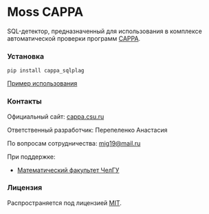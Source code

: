 # Moss CAPPA
SQL-детектор, предназначенный для использования в комплексе автоматической проверки программ [CAPPA](http://cappa.csu.ru/).

### Установка
 
```shell
pip install cappa_sqlplag
```

[Пример использования](docs/usage.md)

### Контакты
Официальный сайт: [cappa.csu.ru](http://cappa.csu.ru/)   

Ответственный разработчик: Перепеленко Анастасия

По вопросам сотрудничества: mig19@mail.ru

При поддержке:
 * [Математический факультет ЧелГУ](http://math.csu.ru)

### Лицензия
Распространяется под лицензией [MIT](LICENSE).